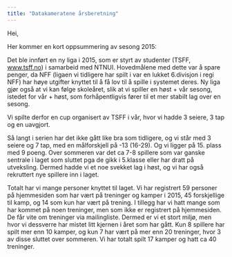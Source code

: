 ```yaml
---
title: "Datakameratene årsberetning"
---
```


Hei,

Her kommer en kort oppsummering av sesong 2015:

Det ble innført en ny liga i 2015, som er styrt av studenter (TSFF, www.tsff.no) i samarbeid med NTNUI. Hovedmålene med dette var å spare penger, da NFF (ligaen vi tidligere har spilt i var en lukket 6.divisjon i regi NFF) har høye utgifter knyttet til å få lov til å spille i systemet deres. Ny liga gjør også at vi kan følge skoleåret, slik at vi spiller en høst + vår sesong, istedet for vår + høst, som forhåpentligvis fører til et mer stabilt lag over en sesong.

Vi spilte derfor en cup organisert av TSFF i vår, hvor vi hadde 3 seiere, 3 tap og en uavgjort.

Så langt i serien har det ikke gått like bra som tidligere, og vi står med 3 seiere og 7 tap, med en målforskjell på -13 (16-29). Og vi ligger på 15. plass med 9 poeng. Over sommeren var det ca 7-8 spillere som var ganske sentrale i laget som sluttet pga de gikk i 5.klasse eller har dratt på utveksling. Dermed hadde vi et noe svekket lag i høst, og vi har også rekruttert nye spillere inn i laget.

Totalt har vi mange personer knyttet til laget. Vi har registrert 59 personer på hjemmesiden som har vært på treninger og kamper i 2015, 45 forskjellige til kamp, og 14 som kun har vært på trening. I tillegg har vi hatt mange som har kommet på noen treninger, men som ikke er registrert på hjemmesiden. De får vite om treninger via mailingliste. Dermed er vi et stort miljø, men hvor vi dessverre har mistet litt kjernen i året som har gått. Kun 8 spillere har spilt mer enn 10 kamper, og kun 7 har vært på mer enn 20 treninger, hvor 3 av disse sluttet over sommeren. Vi har totalt spilt 17 kamper og hatt ca 40 treninger.